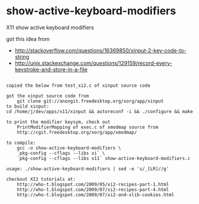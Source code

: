 # show-active-keyboard-modifiers
X11 show active keyboard modifiers

got this idea from
* http://stackoverflow.com/questions/16369850/xinput-2-key-code-to-string
* http://unix.stackexchange.com/questions/129159/record-every-keystroke-and-store-in-a-file

```Shell

copied the below from test_xi2.c of xinput source code

got the xinput source code from
    git clone git://anongit.freedesktop.org/xorg/app/xinput
to build xinput:
cd /home/j/dev/apps/x11/xinput && autoreconf -i && ./configure && make

to print the modifier keysym, check out
    PrintModifierMapping of exec.c of xmodmap source from
    http://cgit.freedesktop.org/xorg/app/xmodmap/

to compile:
    gcc -o show-active-keyboard-modifiers \
    `pkg-config --cflags --libs xi` \
    `pkg-config --cflags --libs x11` show-active-keyboard-modifiers.c

usage: ./show-active-keyboard-modifiers | sed -e 's/_[LR]//g'

checkout XI2 tutorials at:
    http://who-t.blogspot.com/2009/05/xi2-recipes-part-1.html
    http://who-t.blogspot.com/2009/07/xi2-recipes-part-4.html
    http://who-t.blogspot.com/2009/07/xi2-and-xlib-cookies.html

```
